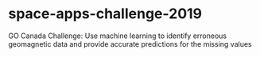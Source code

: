 # space-apps-challenge-2019
GO Canada Challenge: Use machine learning to identify erroneous geomagnetic data and provide accurate predictions for the missing values
